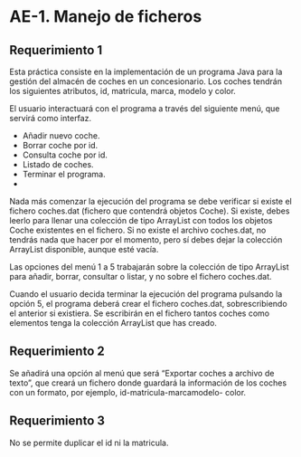 # AE-1. Manejo de ficheros

## Requerimiento 1
Esta práctica consiste en la implementación de un programa Java para la gestión del almacén de
coches en un concesionario. Los coches tendrán los siguientes atributos, id, matricula, marca,
modelo y color.

El usuario interactuará con el programa a través del siguiente menú, que servirá como interfaz.

- Añadir nuevo coche.
- Borrar coche por id.
- Consulta coche por id.
- Listado de coches.
- Terminar el programa.
- 
Nada más comenzar la ejecución del programa se debe verificar si existe el fichero coches.dat
(fichero que contendrá objetos Coche). Si existe, debes leerlo para llenar una colección de tipo
ArrayList con todos los objetos Coche existentes en el fichero. Si no existe el archivo coches.dat, no
tendrás nada que hacer por el momento, pero sí debes dejar la colección ArrayList disponible,
aunque esté vacía.

Las opciones del menú 1 a 5 trabajarán sobre la colección de tipo ArrayList para añadir, borrar,
consultar o listar, y no sobre el fichero coches.dat.

Cuando el usuario decida terminar la ejecución del programa pulsando la opción 5, el programa
deberá crear el fichero coches.dat, sobrescribiendo el anterior si existiera. Se escribirán en el fichero
tantos coches como elementos tenga la colección ArrayList que has creado.

## Requerimiento 2
Se añadirá una opción al menú que será “Exportar coches a archivo de texto”, que creará un fichero
donde guardará la información de los coches con un formato, por ejemplo, id-matricula-marcamodelo-
color.

## Requerimiento 3
No se permite duplicar el id ni la matricula.